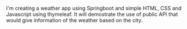 I'm creating a weather app using Springboot and simple HTML, CSS and Javascript using thymeleaf.
It will demostrate the use of public API that would give information of the weather based on the city.
